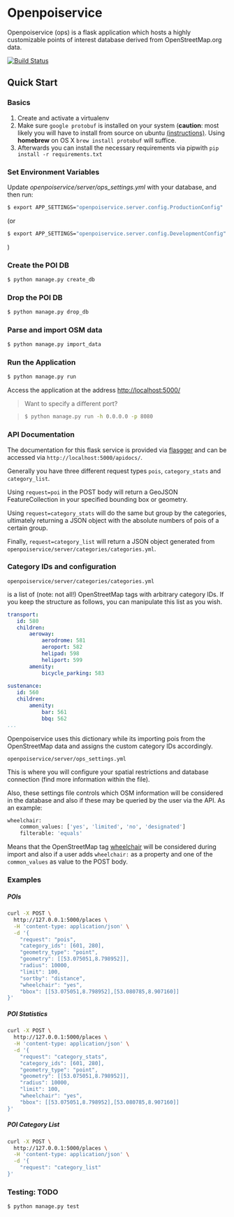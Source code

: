 # Openpoiservice

Openpoiservice (ops) is a flask application which hosts a highly customizable points of interest database derived from OpenStreetMap.org data.

[![Build Status](https://travis-ci.org/realpython/flask-skeleton.svg?branch=master)](https://travis-ci.org/realpython/flask-skeleton)

## Quick Start

### Basics

1. Create and activate a virtualenv
2. Make sure `google protobuf` is installed on your system (**caution**: most likely you will have to
install from source on ubuntu [(instructions)](https://github.com/google/protobuf/blob/master/src/README.md).
Using **homebrew** on OS X `brew install protobuf` will suffice.
3. Afterwards you can install the necessary requirements via pipwith `pip install -r requirements.txt`

### Set Environment Variables

Update *openpoiservice/server/ops_settings.yml* with your database, and then run:

```sh
$ export APP_SETTINGS="openpoiservice.server.config.ProductionConfig"
```

(or

```sh
$ export APP_SETTINGS="openpoiservice.server.config.DevelopmentConfig"
```
)


### Create the POI DB

```sh
$ python manage.py create_db
```
### Drop the POI DB

```sh
$ python manage.py drop_db
```

### Parse and import OSM data

```sh
$ python manage.py import_data
```

### Run the Application

```sh
$ python manage.py run
```

Access the application at the address [http://localhost:5000/](http://localhost:5000/)

> Want to specify a different port?

> ```sh
> $ python manage.py run -h 0.0.0.0 -p 8080
> ```

### API Documentation

The documentation for this flask service is provided via [flasgger](https://github.com/rochacbruno/flasgger) and can be
accessed via `http://localhost:5000/apidocs/`.

Generally you have three different request types `pois`, `category_stats` and
`category_list`.

Using `request=poi` in the POST body will return a GeoJSON FeatureCollection
in your specified bounding box or geometry. 

Using `request=category_stats` will do the same but group by the categories, ultimately
returning a JSON object with the absolute numbers of pois of a certain group.

Finally, `request=category_list` will return a JSON object generated from 
`openpoiservice/server/categories/categories.yml`.

### Category IDs and configuration

`openpoiservice/server/categories/categories.yml` 

is a list of (note: not all!) OpenStreetMap tags with arbitrary category IDs. If you keep the structure as follows, you can manipulate this list as you wish.
 
 ```yaml
 transport:
    id: 580
    children:
        aeroway:
            aerodrome: 581        
            aeroport: 582 
            helipad: 598         
            heliport: 599 
        amenity:
            bicycle_parking: 583  
            
 sustenance:
    id: 560             
    children:
        amenity:
            bar: 561             
            bbq: 562   
 ...
 ```
 
 Openpoiservice uses this dictionary while its importing pois
 from the OpenStreetMap data and assigns the custom category IDs
 accordingly.

`openpoiservice/server/ops_settings.yml` 

This is where you will configure your spatial restrictions and database connection (find more information within the file). 

Also, these settings file controls which OSM information will be considered in the database and also if 
these may be queried by the user via the API. As an example:

```py
wheelchair:
    common_values: ['yes', 'limited', 'no', 'designated']
    filterable: 'equals'
```

Means that the OpenStreetMap tag [wheelchair](https://wiki.openstreetmap.org/wiki/Key:wheelchair) will be considered
during import and also if a user adds `wheelchair:` as a property and one of the `common_values` as value to the POST body.

### Examples

##### POIs
```sh
curl -X POST \
  http://127.0.0.1:5000/places \
  -H 'content-type: application/json' \
  -d '{
	"request": "pois",
	"category_ids": [601, 280],
	"geometry_type": "point",
	"geometry": [[53.075051,8.798952]],
	"radius": 10000,
	"limit": 100,
	"sortby": "distance",
	"wheelchair": "yes",
	"bbox": [[53.075051,8.798952],[53.080785,8.907160]]
}'
```

##### POI Statistics
```sh
curl -X POST \
  http://127.0.0.1:5000/places \
  -H 'content-type: application/json' \
  -d '{
	"request": "category_stats",
	"category_ids": [601, 280],
	"geometry_type": "point",
	"geometry": [[53.075051,8.798952]],
	"radius": 10000,
	"limit": 100,
	"wheelchair": "yes",
	"bbox": [[53.075051,8.798952],[53.080785,8.907160]]
}'
```

##### POI Category List

```sh
curl -X POST \
  http://127.0.0.1:5000/places \
  -H 'content-type: application/json' \
  -d '{
	"request": "category_list"
}'
```


### Testing: TODO

```sh
$ python manage.py test
```

